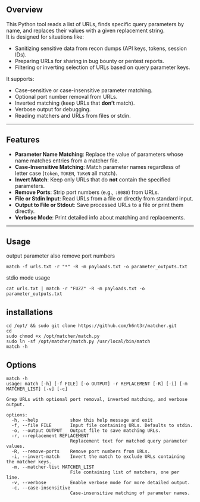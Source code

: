 ## Overview
This Python tool reads a list of URLs, finds specific query parameters by name, and replaces their values with a given replacement string.  
It is designed for situations like:
- Sanitizing sensitive data from recon dumps (API keys, tokens, session IDs).
- Preparing URLs for sharing in bug bounty or pentest reports.
- Filtering or inverting selection of URLs based on query parameter keys.

It supports:
- Case-sensitive or case-insensitive parameter matching.
- Optional port number removal from URLs.
- Inverted matching (keep URLs that **don’t** match).
- Verbose output for debugging.
- Reading matchers and URLs from files or stdin.

---

## Features
- **Parameter Name Matching**: Replace the value of parameters whose name matches entries from a matcher file.
- **Case-Insensitive Matching**: Match parameter names regardless of letter case (`token`, `TOKEN`, `ToKeN` all match).
- **Invert Match**: Keep only URLs that do **not** contain the specified parameters.
- **Remove Ports**: Strip port numbers (e.g., `:8080`) from URLs.
- **File or Stdin Input**: Read URLs from a file or directly from standard input.
- **Output to File or Stdout**: Save processed URLs to a file or print them directly.
- **Verbose Mode**: Print detailed info about matching and replacements.

---

## Usage
output parameter also remove port numbers
```
match -f urls.txt -r "*" -R -m payloads.txt -o parameter_outputs.txt
```
stdio mode usage
```
cat urls.txt | match -r "FUZZ" -R -m payloads.txt -o parameter_outputs.txt
```
## installations
```
cd /opt/ && sudo git clone https://github.com/h6nt3r/matcher.git
cd
sudo chmod +x /opt/matcher/match.py
sudo ln -sf /opt/matcher/match.py /usr/local/bin/match
match -h
```
## Options
```
match -h
usage: match [-h] [-f FILE] [-o OUTPUT] -r REPLACEMENT [-R] [-i] [-m MATCHER_LIST] [-v] [-c]

Grep URLs with optional port removal, inverted matching, and verbose output.

options:
  -h, --help            show this help message and exit
  -f, --file FILE       Input file containing URLs. Defaults to stdin.
  -o, --output OUTPUT   Output file to save matching URLs.
  -r, --replacement REPLACEMENT
                        Replacement text for matched query parameter values.
  -R, --remove-ports    Remove port numbers from URLs.
  -i, --invert-match    Invert the match to exclude URLs containing the matcher keys.
  -m, --matcher-list MATCHER_LIST
                        File containing list of matchers, one per line.
  -v, --verbose         Enable verbose mode for more detailed output.
  -c, --case-insensitive
                        Case-insensitive matching of parameter names.
```
